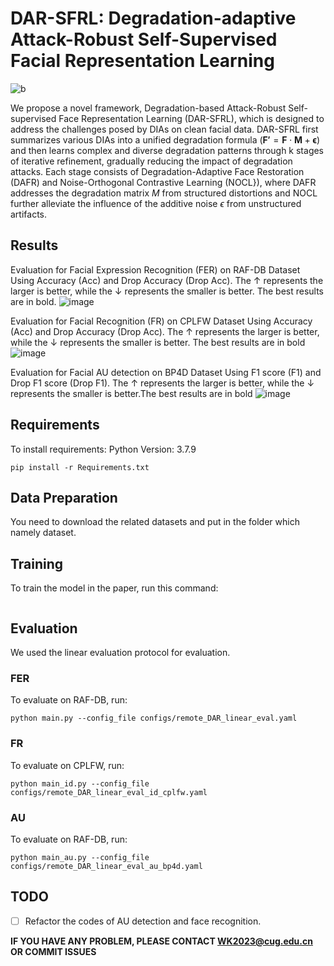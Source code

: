 # DAR-SFRL: Degradation-adaptive Attack-Robust Self-Supervised Facial Representation Learning
![b](https://github.com/user-attachments/assets/f843c1d2-efc7-48a3-85e6-bb865abd0146)

We propose a novel framework, Degradation-based Attack-Robust Self-supervised Face Representation Learning (DAR-SFRL), which is designed to address the challenges posed by DIAs on clean facial data. DAR-SFRL first summarizes various DIAs into a unified degradation formula ($\mathbf{F'} = \mathbf{F} \cdot  \mathbf{M} + \boldsymbol{\epsilon}$) and then learns complex and diverse degradation patterns through k stages of iterative refinement, gradually reducing the impact of degradation attacks. Each stage consists of Degradation-Adaptive Face Restoration (DAFR) and Noise-Orthogonal Contrastive Learning (NOCL}), where DAFR addresses the degradation matrix $M$ from structured distortions and NOCL further alleviate the influence of the additive noise $\epsilon$ from unstructured  artifacts.

## Results
Evaluation for Facial Expression Recognition (FER) on RAF-DB Dataset Using Accuracy (Acc) and Drop Accuracy (Drop Acc). The $\uparrow$ represents the larger is better, while the $\downarrow$ represents the smaller is better. The best results are in bold.
![image](https://github.com/user-attachments/assets/70abe2ae-16f1-41fa-8577-b912289bd401)

Evaluation for Facial Recognition (FR) on CPLFW Dataset Using Accuracy (Acc) and Drop Accuracy (Drop Acc). The $\uparrow$ represents the larger is better, while the $\downarrow$ represents the smaller is better. The best results are in bold
![image](https://github.com/user-attachments/assets/05a94f00-1907-46a7-8d98-ccd38f2af689)

Evaluation for Facial AU detection on BP4D Dataset Using F1 score (F1) and Drop F1 score (Drop F1). The $\uparrow$ represents the larger is better, while the $\downarrow$ represents the smaller is better.The best results are in bold
![image](https://github.com/user-attachments/assets/4fac4f01-246d-4fe6-a481-d9d0c88327ac)


## Requirements

To install requirements:
Python Version: 3.7.9

```
pip install -r Requirements.txt
```

## Data Preparation

You need to download the related datasets  and put in the folder which namely dataset.


## Training

To train the model in the paper, run this command:

```
```

## Evaluation

We used the linear evaluation protocol for evaluation.

### FER

To evaluate on RAF-DB, run:

```
python main.py --config_file configs/remote_DAR_linear_eval.yaml

```
### FR

To evaluate on CPLFW, run:

```
python main_id.py --config_file configs/remote_DAR_linear_eval_id_cplfw.yaml

```
### AU

To evaluate on RAF-DB, run:

```
python main_au.py --config_file configs/remote_DAR_linear_eval_au_bp4d.yaml

```

## TODO 

- [ ] Refactor the codes of AU detection and face recognition.

**IF YOU HAVE ANY PROBLEM, PLEASE CONTACT WK2023@cug.edu.cn OR COMMIT ISSUES**
